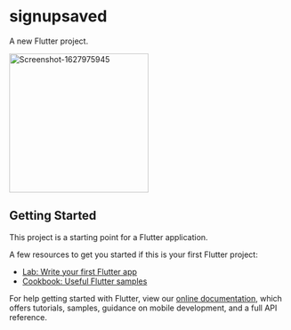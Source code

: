 # signupsaved

A new Flutter project.

<a href="https://ibb.co/6BSHHpB"><img src="https://i.ibb.co/TLG44nL/Screenshot-1627975945.png" alt="Screenshot-1627975945" border="0" width="250"></a>

## Getting Started

This project is a starting point for a Flutter application.

A few resources to get you started if this is your first Flutter project:

- [Lab: Write your first Flutter app](https://flutter.dev/docs/get-started/codelab)
- [Cookbook: Useful Flutter samples](https://flutter.dev/docs/cookbook)

For help getting started with Flutter, view our
[online documentation](https://flutter.dev/docs), which offers tutorials,
samples, guidance on mobile development, and a full API reference.
